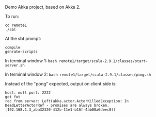 Demo Akka project, based on Akka 2.

To run:

```
cd remote1
./sbt
```

At the sbt prompt:

```
compile
genrate-scripts
```

In terminal window 1:
```bash remote1/target/scala-2.9.1/classes/start-server.sh```

In terminal window 2:
```bash remote1/target/scala-2.9.1/classes/ping.sh```

Instead of the "pong" expected, output on client side is:

```
host: null port: 2222
got fut
rec from server: Left(akka.actor.ActorKilledException: In DeadLetterActorRef - promises are always broken.
[192.168.1.3_aba32320-412b-11e1-b16f-4ab08a6deec0])
```
